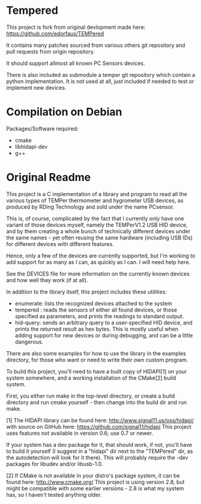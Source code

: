 # Tempered
This project is fork from original devlopment made here: 
https://github.com/edorfaus/TEMPered

It contains many patches sourced from various others git repository and pull
requests from origin repository. 

It should support allmost all known PC Sensors devices.

There is also included as submodule a temper git repository which contain a python implementation. 
It is not used at all, just included if needed to test or implement new devices. 

# Compilation on Debian

Packages/Software required: 

* cmake
* libhidapi-dev
* g++


# Original Readme
This project is a C implementation of a library and program to read all the
various types of TEMPer thermometer and hygrometer USB devices, as produced by
RDing Technology and sold under the name PCsensor.

This is, of course, complicated by the fact that I currently only have one
variant of those devices myself, namely the TEMPerV1.2 USB HID device, and by
them creating a whole bunch of technically different devices under the same
names - yet often reusing the same hardware (including USB IDs) for different
devices with different features.

Hence, only a few of the devices are currently supported, but I'm working to
add support for as many as I can, as quickly as I can. I will need help here.

See the DEVICES file for more information on the currently known devices and
how well they work (if at all).


In addition to the library itself, this project includes these utilities:
- enumerate: lists the recognized devices attached to the system
- tempered : reads the sensors of either all found devices, or those specified
    as parameters, and prints the readings to standard output.
- hid-query: sends an arbitrary query to a user-specified HID device, and
    prints the returned result as hex bytes. This is mostly useful when adding
    support for new devices or during debugging, and can be a little dangerous.

There are also some examples for how to use the library in the examples
directory, for those who want or need to write their own custom program.


To build this project, you'll need to have a built copy of HIDAPI[1] on your
system somewhere, and a working installation of the CMake[2] build system.

First, you either run make in the top-level directory, or create a build
directory and run cmake yourself - then change into the build dir and run make.



[1] The HIDAPI library can be found here: http://www.signal11.us/oss/hidapi/
with source on GitHub here: https://github.com/signal11/hidapi
This project uses features not available in version 0.6; use 0.7 or newer.

If your system has a dev package for it, that should work, if not, you'll have
to build it yourself (I suggest in a "hidapi" dir next to the "TEMPered" dir,
as the autodetection will look for it there). This will probably require the
-dev packages for libudev and/or libusb-1.0.


[2] If CMake is not available in your distro's package system, it can be found
here: http://www.cmake.org/
This project is using version 2.8, but might be compatible with some earlier
versions - 2.8 is what my system has, so I haven't tested anything older.
